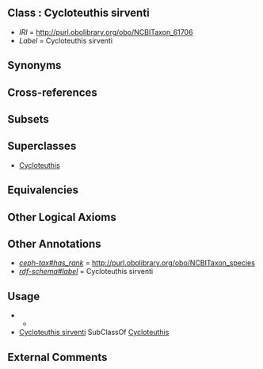 
## Class : Cycloteuthis sirventi

 * *IRI* = http://purl.obolibrary.org/obo/NCBITaxon_61706
 * *Label* = Cycloteuthis sirventi

## Synonyms


## Cross-references


## Subsets


## Superclasses

 * [Cycloteuthis](../../NCBITaxon/05/NCBITaxon_61705.md)

## Equivalencies


## Other Logical Axioms


## Other Annotations

 * *[ceph-tax#has_rank](../../ceph-tax#has/nk/ceph-tax#has_rank.md)* = http://purl.obolibrary.org/obo/NCBITaxon_species
 * *[rdf-schema#label](../../el/rdf-schema#label.md)* = Cycloteuthis sirventi

## Usage

 * -
 * [Cycloteuthis sirventi](../../NCBITaxon/06/NCBITaxon_61706.md) SubClassOf [Cycloteuthis](../../NCBITaxon/05/NCBITaxon_61705.md)

## External Comments


